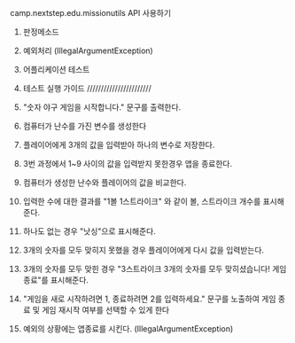camp.nextstep.edu.missionutils API 사용하기

1. 판정메소드
2. 예외처리 (IllegalArgumentException)
3. 어플리케이션 테스트
4. 테스트 실행 가이드
   ///////////////////////


1. "숫자 야구 게임을 시작합니다." 문구를 출력한다.
2. 컴퓨터가 난수를 가진 변수를 생성한다
3. 플레이어에게 3개의 값을 입력받아 하나의 변수로 저장한다.
4. 3번 과정에서 1~9 사이의 값을 입력받지 못한경우 앱을 종료한다.
5. 컴퓨터가 생성한 난수와 플레이어의 값을 비교한다.
6. 입력한 수에 대한 결과를 "1볼 1스트라이크" 와 같이 볼, 스트라이크 개수를 표시해준다.
7. 하나도 없는 경우 "낫싱"으로 표시해준다.
8. 3개의 숫자를 모두 맞히지 못했을 경우 플레이어에게 다시 값을 입력받는다.
9. 3개의 숫자를 모두 맞힌 경우 "3스트라이크 3개의 숫자를 모두 맞히셨습니다! 게임 종료"를 표시해준다.
10. "게임을 새로 시작하려면 1, 종료하려면 2를 입력하세요." 문구를 노출하여 게임 종료 및 게임 재시작 여부를 선택할 수 있게 한다
11. 예외의 상황에는 앱종료를 시킨다. (IllegalArgumentException)

